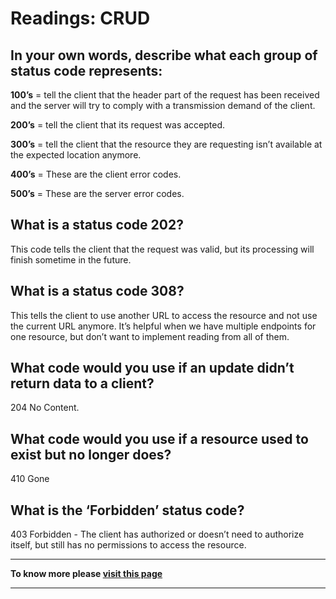 # Readings: CRUD

## **In your own words, describe what each group of status code represents:**

**100’s** = tell the client that the header part of the request has been received and the server will try to comply with a transmission demand of the client. 

**200’s** = tell the client that its request was accepted.

**300’s** = tell the client that the resource they are requesting isn’t available at the expected location anymore.

**400’s** = These are the client error codes.

**500’s** = These are the server error codes.

## **What is a status code 202?**
    
This code tells the client that the request was valid, but its processing will finish sometime in the future. 

## **What is a status code 308?**

This tells the client to use another URL to access the resource and not use the current URL anymore. It’s helpful when we have multiple endpoints for one resource, but don’t want to implement reading from all of them.

## **What code would you use if an update didn’t return data to a client?**

204 No Content. 

## **What code would you use if a resource used to exist but no longer does?**

410 Gone 

## **What is the ‘Forbidden’ status code?**

403 Forbidden - The client has authorized or doesn’t need to authorize itself, but still has no permissions to access the resource.

----------

**To know more please 
[visit this page](https://www.moesif.com/blog/technical/api-design/Which-HTTP-Status-Code-To-Use-For-Every-CRUD-App/)**

----------